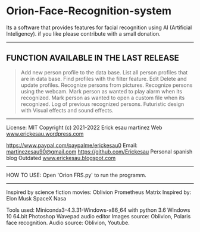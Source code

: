 # Orion-Face-Recognition-system

Its a software that provides features for facial recognition using AI (Artificial Inteligency).
if you like please contribute with a small donation.

_________________________________________________

FUNCTION AVAILABLE IN THE LAST RELEASE
--------------------------------------
> Add new person profile to the data base.
> List all person profiles that are in data base.
> Find profiles with the filter feature.
> Edit Delete and update profiles.
> Recognize persons from pictures.
> Recognize persons using the webcam.
> Mark person as wanted to play alarm when its recognized.
> Mark person as wanted to open a custom file  when its recognized.
> Log of previous recognized persons.
> Futuristic design with Visual effects and sound effects.
_________________________________________________

License: MIT
Copyright (c) 2021-2022 Erick esau martinez
Web www.erickesau.wordpress.com

https://www.paypal.com/paypalme/erickesau0
Email: martinezesau90@gmail.com
https://github.com/Erickesau
Personal spanish blog Outdated www.erickesau.blogspot.com

_________________________________________________

HOW TO USE:
    Open 'Orion FRS.py' to run the programm.
______________________________________________

Inspired by science fiction movies:
    Oblivion
    Prometheus
    Matrix
Inspired by:
    Elon Musk
    SpaceX
    Nasa


Tools used:
    Miniconda3-4.3.31-Windows-x86_64 with python 3.6
    Windows 10 64.bit
    Photoshop
    Wavepad audio editor
    Images source: Oblivion, Polaris face recognition.
    Audio source: Oblivion, Youtube.
